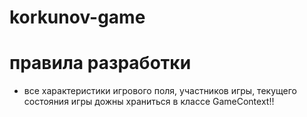 # korkunov-game

# правила разработки

* все характеристики игрового поля, участников игры, текущего состояния игры дожны храниться в классе GameContext!!

